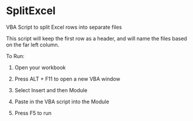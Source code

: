 # SplitExcel
VBA Script to split Excel rows into separate files


This script will keep the first row as a header, and will name the files based on the far left column. 


To Run:

1. Open your workbook

2. Press ALT + F11 to open a new VBA window

3. Select Insert and then Module

4. Paste in the VBA script into the Module

5. Press F5 to run
